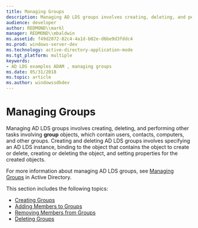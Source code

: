 ```yaml
---
title: Managing Groups
description: Managing AD LDS groups involves creating, deleting, and performing other tasks involving group objects, which contain users, contacts, computers, and other groups.
audience: developer
author: REDMOND\\markl
manager: REDMOND\\mbaldwin
ms.assetid: f49d2072-82c4-4a1d-b02e-d6be9d3fddc4
ms.prod: windows-server-dev
ms.technology: active-directory-application-mode
ms.tgt_platform: multiple
keywords:
- AD LDS examples ADAM , managing groups
ms.date: 05/31/2018
ms.topic: article
ms.author: windowssdkdev
---
```


# Managing Groups

Managing AD LDS groups involves creating, deleting, and performing other tasks involving **group** objects, which contain users, contacts, computers, and other groups. Creating and deleting AD LDS groups involves specifying an AD LDS instance, binding to the object that contains the object to create or delete, creating or deleting the object, and setting properties for the created objects.

For more information about managing AD LDS groups, see [Managing Groups](https://msdn.microsoft.com/library/ms677279) in Active Directory.

This section includes the following topics:

-   [Creating Groups](creating-groups.md)
-   [Adding Members to Groups](adding-members-to-groups.md)
-   [Removing Members from Groups](removing-members-from-groups.md)
-   [Deleting Groups](deleting-groups.md)

 

 




